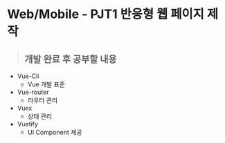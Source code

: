 # Web/Mobile - PJT1 반응형 웹 페이지 제작

> ## 개발 완료 후 공부할 내용

* Vue-Cli
  * Vue 개발 표준
* Vue-router
  * 라우터 관리
* Vuex
  * 상태 관리
* Vuetify
  * UI Component 제공



